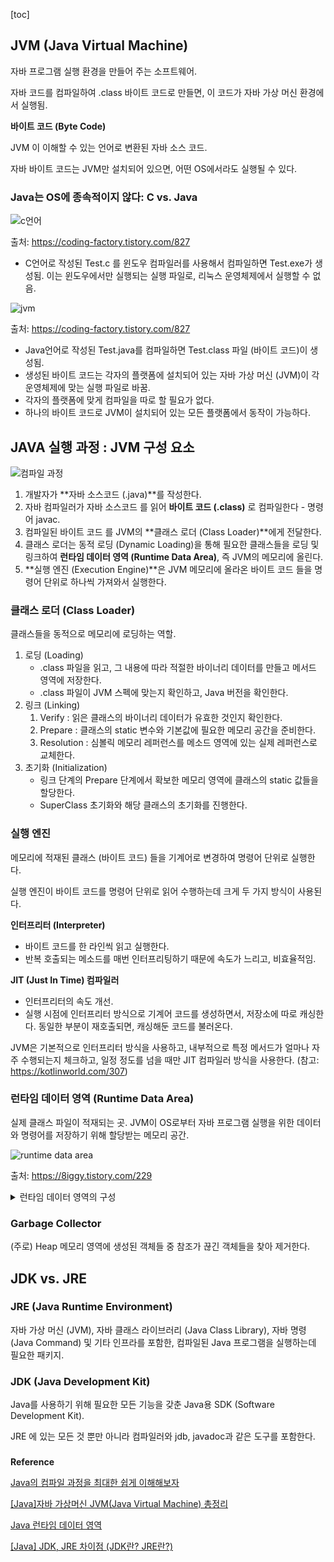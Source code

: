 [toc]

## JVM (Java Virtual Machine)

자바 프로그램 실행 환경을 만들어 주는 소프트웨어.

자바 코드를 컴파일하여 .class 바이트 코드로 만들면, 이 코드가 자바 가상 머신 환경에서 실행됨.



**바이트 코드 (Byte Code)**

JVM 이 이해할 수 있는 언어로 변환된 자바 소스 코드.

자바 바이트 코드는 JVM만 설치되어 있으면, 어떤 OS에서라도 실행될 수 있다. 



### Java는 OS에 종속적이지 않다: C vs. Java

![c언어](https://img1.daumcdn.net/thumb/R1280x0/?scode=mtistory2&fname=https%3A%2F%2Fblog.kakaocdn.net%2Fdn%2FbSyyF2%2FbtruTDnDSKz%2F73EXAY7aiTWRzHKlM2OFpK%2Fimg.png)

출처: https://coding-factory.tistory.com/827

- C언어로 작성된 Test.c 를 윈도우 컴파일러를 사용해서 컴파일하면 Test.exe가 생성됨. 이는 윈도우에서만 실행되는 실행 파일로, 리눅스 운영체제에서 실행할 수 없음.

  



![jvm](https://img1.daumcdn.net/thumb/R1280x0/?scode=mtistory2&fname=https%3A%2F%2Fblog.kakaocdn.net%2Fdn%2F56cSc%2FbtruTEtjRXJ%2Fr1JNTkEuEeY8cSKtqcXCRK%2Fimg.png)

출처: https://coding-factory.tistory.com/827

- Java언어로 작성된 Test.java를 컴파일하면 Test.class 파일 (바이트 코드)이 생성됨.
- 생성된 바이트 코드는 각자의 플랫폼에 설치되어 있는 자바 가상 머신 (JVM)이 각 운영체제에 맞는 실행 파일로 바꿈.
- 각자의 플랫폼에 맞게 컴파일을 따로 할 필요가 없다.
- 하나의 바이트 코드로 JVM이 설치되어 있는 모든 플랫폼에서 동작이 가능하다.





## JAVA 실행 과정 : JVM 구성 요소

![컴파일 과정](https://velog.velcdn.com/images/minseojo/post/6d345e14-4ea1-4c5f-8903-852627514512/image.PNG)

1. 개발자가 **자바 소스코드 (.java)**를 작성한다.
2. 자바 컴파일러가 자바 소스코드 를 읽어 **바이트 코드 (.class)** 로 컴파일한다 - 명령어 javac. 
3. 컴파일된 바이트 코드 를 JVM의 **클래스 로더 (Class Loader)**에게 전달한다.
4. 클래스 로더는 동적 로딩 (Dynamic Loading)을 통해 필요한 클래스들을 로딩 및 링크하여 **런타임 데이터 영역 (Runtime Data Area)**, 즉 JVM의 메모리에 올린다. 
5. **실행 엔진 (Execution Engine)**은 JVM 메모리에 올라온 바이트 코드 들을 명령어 단위로 하나씩 가져와서 실행한다.



### 클래스 로더 (Class Loader) 

클래스들을 동적으로 메모리에 로딩하는 역할.

1. 로딩 (Loading)
   - .class 파일을 읽고, 그 내용에 따라 적절한 바이너리 데이터를 만들고 메서드 영역에 저장한다.
   - .class 파일이 JVM 스펙에 맞는지 확인하고, Java 버전을 확인한다.
2. 링크 (Linking)
   1. Verify : 읽은 클래스의 바이너리 데이터가 유효한 것인지 확인한다. 
   2. Prepare : 클래스의 static 변수와 기본값에 필요한 메모리 공간을 준비한다.
   3. Resolution : 심볼릭 메모리 레퍼런스를 메소드 영역에 있는 실제 레퍼런스로 교체한다. 
3. 초기화 (Initialization) 
   - 링크 단계의 Prepare 단계에서 확보한 메모리 영역에 클래스의 static 값들을 할당한다.
   - SuperClass 초기화와 해당 클래스의 초기화를 진행한다. 



### 실행 엔진

메모리에 적재된 클래스 (바이트 코드) 들을 기계어로 변경하여 명령어 단위로 실행한다.

실행 엔진이 바이트 코드를 명령어 단위로 읽어 수행하는데 크게 두 가지 방식이 사용된다.

**인터프리터 (Interpreter)**

- 바이트 코드를 한 라인씩 읽고 실행한다. 
- 반복 호출되는 메소드를 매번 인터프리팅하기 때문에 속도가 느리고, 비효율적임.

**JIT (Just In Time) 컴파일러**

- 인터프리터의 속도 개선.
- 실행 시점에 인터프리터 방식으로 기계어 코드를 생성하면서, 저장소에 따로 캐싱한다. 동일한 부분이 재호출되면, 캐싱해둔 코드를 불러온다. 



JVM은 기본적으로 인터프리터 방식을 사용하고, 내부적으로 특정 메서드가 얼마나 자주 수행되는지 체크하고, 일정 정도를 넘을 때만 JIT 컴파일러 방식을 사용한다. (참고: https://kotlinworld.com/307)





### 런타임 데이터 영역 (Runtime Data Area)

실제 클래스 파일이 적재되는 곳. JVM이 OS로부터 자바 프로그램 실행을 위한 데이터와 명령어를 저장하기 위해 할당받는 메모리 공간.

![runtime data area](https://blog.kakaocdn.net/dn/SDLq7/btriooQgkjm/rbKq3AxnpbkmUNBg69VNr1/img.png)

출처: https://8iggy.tistory.com/229

<details>
<summary>런타임 데이터 영역의 구성</summary>
<div markdown="1">
1. 메서드 영역 (Method Area)
   - 가장 먼저 데이터가 저장됨.
   - 클래스 로더에 의해 로드된 클래스, 메서드 정보와 클래스 변수 정보 저장.
   - 프로그램 시작부터 종료까지 메모리에 적재.
   - 명시적 null 선언 시 GC가 청소.
2. 힙 영역 (Heap)
   - 런타임 시 결정되는 참조 자료형이 저장됨.
   - new 연산자를 통해 생성된 객체가 저장되는 공간.
   - 객체가 더 이상 쓰이지 않거나, 명시적 null 선언 시 GC가 청소.
3. 스택 (Stack)
   - 컴파일 시 결정되는 기본 자료형 (& 참조 변수) 이 저장됨.
   - 메서드 호출 시 메모리에 FILO (First In Last Out) 로 삽입.
   - 메서드 종료 시 메모리에서 LIFO (Last In First Out )로 제거.
   - 메서드가 호출될 때마다 각각의 스택 프레임이 생성됨.
     - 각 스택 프레임은 하나의 메서드에 대한 정보를 저장한다.
   - {} 혹은 메서드가 종료될 때 삭제됨.
     - 메서드 종료 시 프레임 별로 삭제
   - 각 스레드 별로 생성.
4. PC 레지스터 
   - JVM이 수행할 명령어의 주소를 저장하는 공간.
   - 스레드가 시작될 때마다 생성됨.
   - 각 스레드 별로 생성.
5. 네이티브 메서드 스택
   - 바이트 코드가 아닌 기계어로 작성된 코드를 실행하는 공간.
   - 다른 언어(C, C++, ...) 로 작성된 코드를 수행하기 위함.
</div>
</details>



### Garbage Collector

(주로) Heap 메모리 영역에 생성된 객체들 중 참조가 끊긴 객체들을 찾아 제거한다.





## JDK vs. JRE

### JRE (Java Runtime Environment)

자바 가상 머신 (JVM), 자바 클래스 라이브러리 (Java Class Library), 자바 명령 (Java Command) 및 기타 인프라를 포함한, 컴파일된 Java 프로그램을 실행하는데 필요한 패키지.

### JDK (Java Development Kit)

Java를 사용하기 위해 필요한 모든 기능을 갖춘 Java용 SDK (Software Development Kit).

JRE 에 있는 모든 것 뿐만 아니라 컴파일러와 jdb, javadoc과 같은 도구를 포함한다.

### 









**Reference**

[Java의 컴파일 과정을 최대한 쉽게 이해해보자](https://ssocoit.tistory.com/270#2._%EB%B0%94%EC%9D%B4%ED%8A%B8%EC%BD%94%EB%93%9C_%EB%B3%80%ED%99%98)

[[Java]자바 가상머신 JVM(Java Virtual Machine) 총정리](https://coding-factory.tistory.com/827)

[Java 런타임 데이터 영역](https://8iggy.tistory.com/229)

[[Java] JDK, JRE 차이점 (JDK란? JRE란?)](https://developerntraveler.tistory.com/49)









